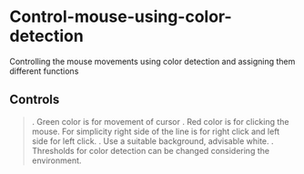 # Control-mouse-using-color-detection
Controlling the mouse movements using color detection and assigning them different functions

## Controls
>. Green color is for movement of cursor 
>. Red color is for clicking the mouse. For simplicity right side of the line is for right click and left side for left click.
>. Use a suitable background, advisable white.
>. Thresholds for color detection can be changed considering the environment.
